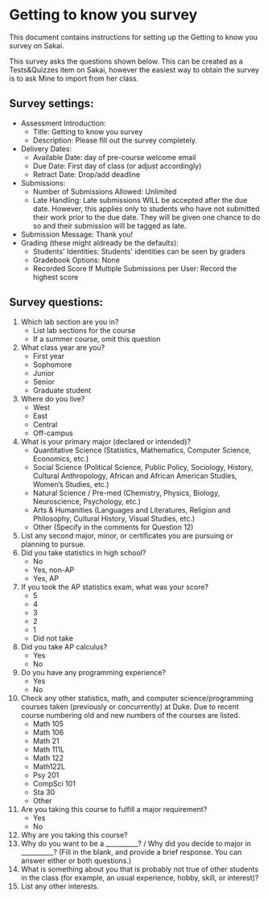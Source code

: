 # Getting to know you survey

This document contains instructions for setting up the Getting to know you survey on Sakai.

This survey asks the questions shown below. This can be created as a Tests&Quizzes item on Sakai, however the easiest way to obtain the survey is to ask Mine to import from her class.

## Survey settings:

- Assessment Introduction:
    - Title: Getting to know you survey
    - Description: Please fill out the survey completely.
- Delivery Dates:
    - Available Date: day of pre-course welcome email
    - Due Date: First day of class (or adjust accordingly)
    - Retract Date: Drop/add deadline
- Submissions:
    - Number of Submissions Allowed: Unlimited
    - Late Handling: Late submissions WILL be accepted after the due date. However, this applies only to students who have not submitted their work prior to the due date. They will be given one chance to do so and their submission will be tagged as late.
- Submission Message: Thank you!
- Grading (these might aldready be the defaults):
    - Students' Identities: Students' identities can be seen by graders
    - Gradebook Options: None
    - Recorded Score If Multiple Submissions per User: Record the highest score

## Survey questions:

1. Which lab section are you in?
    - List lab sections for the course 
    - If a summer course, omit this question
2. What class year are you?
    - First year
    - Sophomore
    - Junior
    - Senior
    - Graduate student
3. Where do you live?
    - West
    - East
    - Central
    - Off-campus
4. What is your primary major (declared or intended)?
    - Quantitative Science (Statistics, Mathematics, Computer Science, Economics, etc.)  
    - Social Science (Political Science, Public Policy, Sociology, History, Cultural Anthropology, African and African American Studies, Women’s Studies, etc.)  
    - Natural Science / Pre-med (Chemistry, Physics, Biology, Neuroscience, Psychology, etc.)    
    - Arts & Humanities (Languages and Literatures, Religion and Philosophy, Cultural History, Visual Studies, etc.)     
    - Other (Specify in the comments for Question 12)
5. List any second major, minor, or certificates you are pursuing or planning to pursue.
6. Did you take statistics in high school?
    - No     
    - Yes, non-AP    
    - Yes, AP
7.  If you took the AP statistics exam, what was your score?
    - 5  
    - 4  
    - 3  
    - 2  
    - 1  
    - Did not take
8. Did you take AP calculus?
    - Yes    
    - No
9. Do you have any programming experience?
    - Yes    
    - No
10. Check any other statistics, math, and computer science/programming courses taken (previously or concurrently) at Duke. Due to recent course numbering old and new numbers of the courses are listed.
    - Math 105 
    - Math 106
    - Math 21 
    - Math 111L
    - Math 122 
    - Math122L 
    - Psy 201 
    - CompSci 101
    - Sta 30
    - Other
11. Are you taking this course to fulfill a major requirement?
    - Yes    
    - No
12. Why are you taking this course?
13. Why do you want to be a __________? / Why did you decide to major in __________? (Fill in the blank, and provide a brief response. You can answer either or both questions.)
14. What is something about you that is probably not true of other students in the class (for example, an usual experience, hobby, skill, or interest)?
15. List any other interests.